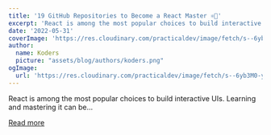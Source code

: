 ```yaml
---
title: '19 GitHub Repositories to Become a React Master ⚛️🧙'
excerpt: 'React is among the most popular choices to build interactive UIs. Learning and mastering it can be...'
date: '2022-05-31'
coverImage: 'https://res.cloudinary.com/practicaldev/image/fetch/s--6yb3M0-y--/c_imagga_scale,f_auto,fl_progressive,h_420,q_auto,w_1000/https://dev-to-uploads.s3.amazonaws.com/uploads/articles/bfqnrt6i96wtdkpa6xgi.png'
author:
  name: Koders
  picture: "assets/blog/authors/koders.png"
ogImage:
  url: 'https://res.cloudinary.com/practicaldev/image/fetch/s--6yb3M0-y--/c_imagga_scale,f_auto,fl_progressive,h_420,q_auto,w_1000/https://dev-to-uploads.s3.amazonaws.com/uploads/articles/bfqnrt6i96wtdkpa6xgi.png'
---
```


React is among the most popular choices to build interactive UIs. Learning and mastering it can be...

[Read more](https://dev.to/madza/19-github-repositories-to-become-a-react-master-379n)
